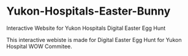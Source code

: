 # Yukon-Hospitals-Easter-Bunny
Interactive Website for Yukon Hospitals Digital Easter Egg Hunt

This interactive webiste is made for Digital Easter Egg Hunt for Yukon Hospital WOW Commitee.

